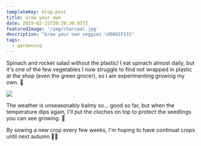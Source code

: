 ```yaml
---
templateKey: blog-post
title: Grow your own
date: 2019-02-25T20:28:30.057Z
featuredImage: '/img/charcoal.jpg'
description: "Grow your own veggies \U0001F331"
tags:
  - gardening
---
```


Spinach and rocket salad without the plastic! I eat spinach almost daily, but it's one of the few vegetables I now struggle to find not wrapped in plastic at the shop (even the green grocer), so I am experimenting growing my own. 🌱

![](/img/charcoal.jpg)

The weather is unseasonably balmy so... good so far, but when the temperature dips again, I'll put the cloches on top to protect the seedlings you can see growing. 🌿

By sowing a new crop every few weeks, I'm hoping to have continual crops until next autumn 🙏🤞
